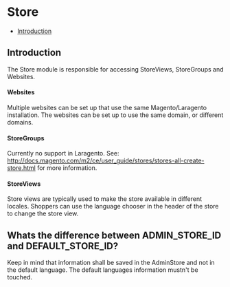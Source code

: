 # Store

- [Introduction](#introduction)

<a name="introduction"></a>
## Introduction
The Store module is responsible for accessing StoreViews, StoreGroups and Websites.

#### Websites 
Multiple websites can be set up that use the same Magento/Laragento installation. The websites can be set up to use the same domain, or different domains.

#### StoreGroups
Currently no support in Laragento. See: http://docs.magento.com/m2/ce/user_guide/stores/stores-all-create-store.html
for more information.

#### StoreViews
Store views are typically used to make the store available in different locales. Shoppers can use the 
language chooser in the header of the store to change the store view.

## Whats the difference between ADMIN_STORE_ID and DEFAULT_STORE_ID?
Keep in mind that information shall be saved in the AdminStore and not in the default language. The default
languages information mustn't be touched.

